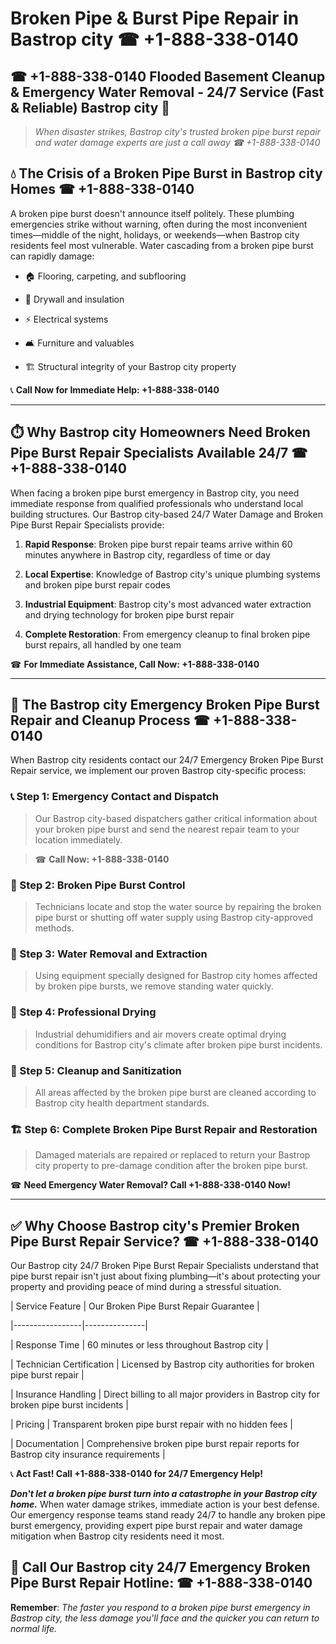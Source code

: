 # Broken Pipe & Burst Pipe Repair in Bastrop city ☎ +1-888-338-0140  
## ☎ +1-888-338-0140 Flooded Basement Cleanup & Emergency Water Removal - 24/7 Service (Fast & Reliable) Bastrop city 🚨  

> *When disaster strikes, Bastrop city's trusted broken pipe burst repair and water damage experts are just a call away ☎ +1-888-338-0140*  

## 💧 The Crisis of a Broken Pipe Burst in Bastrop city Homes ☎ +1-888-338-0140  

A broken pipe burst doesn't announce itself politely. These plumbing emergencies strike without warning, often during the most inconvenient times—middle of the night, holidays, or weekends—when Bastrop city residents feel most vulnerable. Water cascading from a broken pipe burst can rapidly damage:  

* 🏠 Flooring, carpeting, and subflooring  
* 🧱 Drywall and insulation  
* ⚡ Electrical systems  
* 🛋️ Furniture and valuables  
* 🏗️ Structural integrity of your Bastrop city property  

📞 **Call Now for Immediate Help: +1-888-338-0140**  

---  

## ⏱️ Why Bastrop city Homeowners Need Broken Pipe Burst Repair Specialists Available 24/7 ☎ +1-888-338-0140  

When facing a broken pipe burst emergency in Bastrop city, you need immediate response from qualified professionals who understand local building structures. Our Bastrop city-based 24/7 Water Damage and Broken Pipe Burst Repair Specialists provide:  

1. **Rapid Response**: Broken pipe burst repair teams arrive within 60 minutes anywhere in Bastrop city, regardless of time or day  
2. **Local Expertise**: Knowledge of Bastrop city's unique plumbing systems and broken pipe burst repair codes  
3. **Industrial Equipment**: Bastrop city's most advanced water extraction and drying technology for broken pipe burst repair  
4. **Complete Restoration**: From emergency cleanup to final broken pipe burst repairs, all handled by one team  

☎ **For Immediate Assistance, Call Now: +1-888-338-0140**  

---  

## 🔧 The Bastrop city Emergency Broken Pipe Burst Repair and Cleanup Process ☎ +1-888-338-0140  

When Bastrop city residents contact our 24/7 Emergency Broken Pipe Burst Repair service, we implement our proven Bastrop city-specific process:  

### 📞 Step 1: Emergency Contact and Dispatch  
> Our Bastrop city-based dispatchers gather critical information about your broken pipe burst and send the nearest repair team to your location immediately.  
> ☎ **Call Now: +1-888-338-0140**  

### 🚿 Step 2: Broken Pipe Burst Control  
> Technicians locate and stop the water source by repairing the broken pipe burst or shutting off water supply using Bastrop city-approved methods.  

### 🌊 Step 3: Water Removal and Extraction  
> Using equipment specially designed for Bastrop city homes affected by broken pipe bursts, we remove standing water quickly.  

### 💨 Step 4: Professional Drying  
> Industrial dehumidifiers and air movers create optimal drying conditions for Bastrop city's climate after broken pipe burst incidents.  

### 🧼 Step 5: Cleanup and Sanitization  
> All areas affected by the broken pipe burst are cleaned according to Bastrop city health department standards.  

### 🏗️ Step 6: Complete Broken Pipe Burst Repair and Restoration  
> Damaged materials are repaired or replaced to return your Bastrop city property to pre-damage condition after the broken pipe burst.  

☎ **Need Emergency Water Removal? Call +1-888-338-0140 Now!**  

---  

## ✅ Why Choose Bastrop city's Premier Broken Pipe Burst Repair Service? ☎ +1-888-338-0140  

Our Bastrop city 24/7 Broken Pipe Burst Repair Specialists understand that pipe burst repair isn't just about fixing plumbing—it's about protecting your property and providing peace of mind during a stressful situation.  

| Service Feature | Our Broken Pipe Burst Repair Guarantee |  
|-----------------|---------------|  
| Response Time | 60 minutes or less throughout Bastrop city |  
| Technician Certification | Licensed by Bastrop city authorities for broken pipe burst repair |  
| Insurance Handling | Direct billing to all major providers in Bastrop city for broken pipe burst incidents |  
| Pricing | Transparent broken pipe burst repair with no hidden fees |  
| Documentation | Comprehensive broken pipe burst repair reports for Bastrop city insurance requirements |  

📞 **Act Fast! Call +1-888-338-0140 for 24/7 Emergency Help!**  

***Don't let a broken pipe burst turn into a catastrophe in your Bastrop city home.*** When water damage strikes, immediate action is your best defense. Our emergency response teams stand ready 24/7 to handle any broken pipe burst emergency, providing expert pipe burst repair and water damage mitigation when Bastrop city residents need it most.  

## 📱 Call Our Bastrop city 24/7 Emergency Broken Pipe Burst Repair Hotline: ☎ +1-888-338-0140  

**Remember**: *The faster you respond to a broken pipe burst emergency in Bastrop city, the less damage you'll face and the quicker you can return to normal life.*